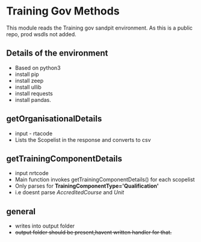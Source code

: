 # Training Gov Methods
This module reads the Training gov sandpit environment. As this is a public repo, prod wsdls not added.
## Details of the environment
- Based on python3
- install pip
- install zeep
- install ullib
- install requests
- install pandas.

## getOrganisationalDetails
- input - rtacode
- Lists the Scopelist in the response and converts to csv

## getTrainingComponentDetails
- input nrtcode
- Main function invokes getTrainingComponentDetails() for each scopelist
- Only parses for **TrainingComponentType='Qualification'** 
- i.e doesnt parse *AccreditedCourse* and *Unit*

## general
- writes into output folder
- ~~output folder should be present,havent written handler for that.~~